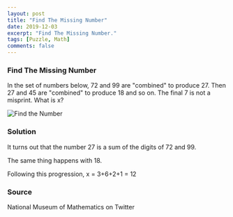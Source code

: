 ```yaml
---
layout: post
title: "Find The Missing Number"
date: 2019-12-03
excerpt: "Find The Missing Number."
tags: [Puzzle, Math]
comments: false
---
```

### Find The Missing Number
In the set of numbers below, 72 and 99 are "combined" to produce 27. Then 27 and 45 are "combined" to produce 18 and so on. The final 7 is not a misprint. What is x?

![Find the Number](https://github.com/SudhaHariharan/sudhahariharan.github.io/blob/master/assets/img/FindTheNumber.PNG?raw=true )

### Solution

It turns out that the number 27 is a sum of the digits of 72 and 99.

The same thing happens with 18.

Following this progression, x = 3+6+2+1 = 12


### Source
National Museum of Mathematics on Twitter
